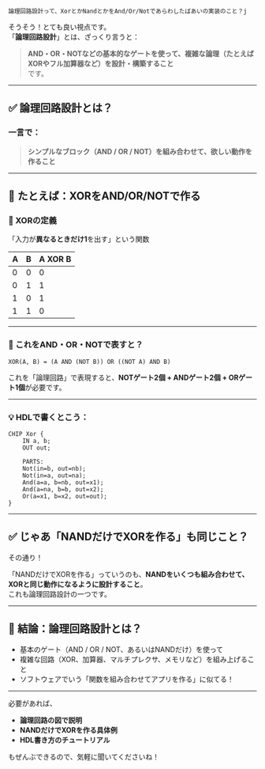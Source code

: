 ```
論理回路設計って、XorとかNandとかをAnd/Or/Notであらわしたばあいの実装のこと？j
```

そうそう！とても良い視点です。  
「**論理回路設計**」とは、ざっくり言うと：

> **AND・OR・NOTなどの基本的なゲートを使って、複雑な論理（たとえばXORやフル加算器など）を設計・構築すること**  
です。

---

## ✅ 論理回路設計とは？

### 一言で：
> **シンプルなブロック（AND / OR / NOT）を組み合わせて、欲しい動作を作ること**

---

## 🔧 たとえば：XORをAND/OR/NOTで作る

### 🤔 XORの定義
「入力が**異なるときだけ1**を出す」という関数

| A | B | A XOR B |
|---|---|----------|
| 0 | 0 | 0        |
| 0 | 1 | 1        |
| 1 | 0 | 1        |
| 1 | 1 | 0        |

---

### 🧠 これをAND・OR・NOTで表すと？

```plaintext
XOR(A, B) = (A AND (NOT B)) OR ((NOT A) AND B)
```

これを「論理回路」で表現すると、**NOTゲート2個 + ANDゲート2個 + ORゲート1個**が必要です。

---

### 💡 HDLで書くとこう：
```hdl
CHIP Xor {
    IN a, b;
    OUT out;

    PARTS:
    Not(in=b, out=nb);
    Not(in=a, out=na);
    And(a=a, b=nb, out=x1);
    And(a=na, b=b, out=x2);
    Or(a=x1, b=x2, out=out);
}
```

---

## ✅ じゃあ「NANDだけでXORを作る」も同じこと？

その通り！

「NANDだけでXORを作る」っていうのも、**NANDをいくつも組み合わせて、XORと同じ動作になるように設計すること**。  
これも論理回路設計の一つです。

---

## 🎯 結論：論理回路設計とは？

- 基本のゲート（AND / OR / NOT、あるいはNANDだけ）を使って
- 複雑な回路（XOR、加算器、マルチプレクサ、メモリなど）を組み上げること
- ソフトウェアでいう「関数を組み合わせてアプリを作る」に似てる！

---

必要があれば、  
- **論理回路の図で説明**
- **NANDだけでXORを作る具体例**
- **HDL書き方のチュートリアル**

もぜんぶできるので、気軽に聞いてくださいね！